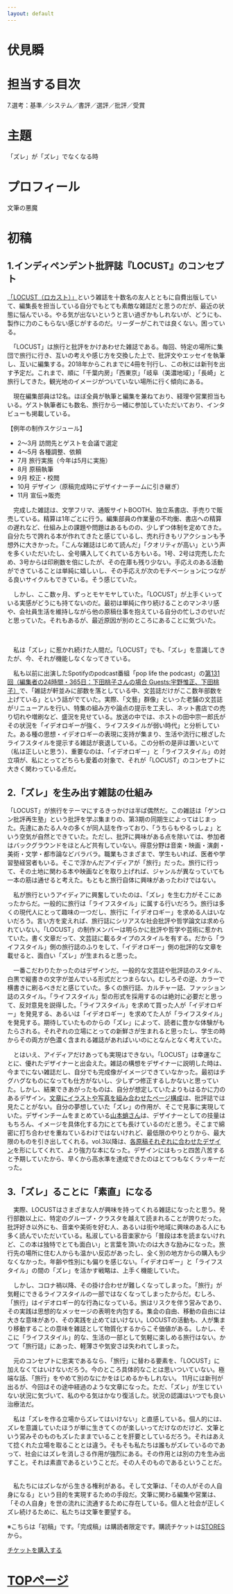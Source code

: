 ```yaml
---
layout: default
---
```


# 伏見瞬

# 担当する目次
7.選考：基準／システム／書評／選評／批評／受賞

# 主題
「ズレ」が「ズレ」でなくなる時

# プロフィール
文筆の悪魔

# 初稿
## 1.インディペンデント批評誌『LOCUST』のコンセプト

[「LOCUST（ロカスト）」](https://locust.booth.pm/)という雑誌を十数名の友人とともに自費出版していて、編集長を担当している自分でもとても素敵な雑誌だと思うのだが、最近の状態に悩んでいる。やる気が出ないというと言い過ぎかもしれないが、どうにも、製作に力のこもらない感じがするのだ。リーダーがこれでは良くない。困っている。

　「LOCUST」は旅行と批評をかけあわせた雑誌である。毎回、特定の場所に集団で旅行に行き、互いの考えや感じ方を交換した上で、批評文やエッセイを執筆し、互いに編集する。2018年からこれまでに4冊を刊行し、この秋には新刊を出す予定だ。これまで、順に「千葉内房」「西東京」「岐阜（美濃地域）」「長崎」と旅行してきた。観光地のイメージがついていない場所に行く傾向にある。

　現在編集部員は12名。ほぼ全員が執筆と編集を兼ねており、経理や営業担当もいる。ゲスト執筆者にも数名、旅行から一緒に参加していただいており、インタビューも掲載している。

【例年の制作スケジュール】
- 2〜3月 訪問先とゲストを会議で選定
- 4〜5月 各種調整、依頼
- 7月 旅行実施（今年は5月に実施）
- 8月 原稿執筆
- 9月 校正・校閲
- 10月 デザイン（原稿完成時にデザイナーチームに引き継ぎ）
- 11月 宣伝→販売
　

　完成した雑誌は、文学フリマ、通販サイトBOOTH、独立系書店、手売りで販売している。精算は1年ごとに行う。編集部員の作業量の不均衡、書店への精算の遅れなど、仕組み上の課題や問題はあるものの、少しずつ体制を定めてきた。自分たちで誇れる本が作れてきたと感じているし、売れ行きもリアクションも予想外に大きかった。「こんな雑誌はじめて読んだ」「クオリティが高い」という声を多くいただいたし、全号購入してくれている方もいる。1号、2号は完売したため、3号からは印刷数を倍にしたが、その在庫も残り少ない。手応えのある活動ができていることは単純に嬉しいし、その手応えが次のモチベーションにつながる良いサイクルもできている。そう感じていた。　

　しかし、ここ数ヶ月、ずっとモヤモヤしていた。「LOCUST」が上手くいっている実感がどうにも持てないのだ。最初は単純に作り続けることのマンネリ感や、会社員生活を維持しながら他の原稿仕事を抱えている自分の忙しさのせいだと思っていた。それもあるが、最近原因が別のところにあることに気づいた。

　

　私は「ズレ」に惹かれ続けた人間だ。「LOCUST」でも、「ズレ」を意識してきたが、今、それが機能しなくなってきている。

　私も以前に出演したSpotifyのpodcast番組「pop life the podcast」の[第131回（編集者の24時間・365日：下田桃子さんの場合 Guests:宇野惟正、下田桃子）](https://open.spotify.com/episode/4f9qgBITE5QRX0Pm31KjVT?si=fPwIBZUpT_Swlw56oMedlA&dl_branch=1)で、「雑誌が軒並みに部数を落としている中、文芸誌だけがここ数年部数を上げている」という話がでていた。実際、「文藝」群像」といった老舗の文芸誌がリニューアルを行い、特集の組み方や論点の提示を工夫し、ネット書店での売り切れや増刷など、盛況を見せている。放送の中では、ホストの田中宗一郎氏がその状況を「イデオロギーが強く、ライフスタイルが弱い時代」と分析していた。ある種の思想・イデオロギーの表現に支持が集まり、生活や流行に根ざしたライフスタイルを提示する雑誌が衰退している。この分析の是非は置いといて（私は正しいと思う）、重要なのは、「イデオロギー」と「ライフスタイル」の対立項が、私にとってどちらも愛着の対象で、それが「LOCUST」のコンセプトに大きく関わっている点だ。


## 2.「ズレ」を生み出す雑誌の仕組み

「LOCUST」が旅行をテーマにするきっかけは半ば偶然だ。この雑誌は「ゲンロン批評再生塾」という批評を学ぶ集まりの、第3期の同期生によってはじまった。先達にあたる人々の多くが同人誌を作っており、「うちらもやるっしょ」という空気が自然とできていた。ただし、批評に興味がある点を除いては、参加者はバックグラウンドをほとんど共有していない。得意分野は音楽・映画・演劇・美術・文学・都市論などバラバラ。職業もさまざまで、学生もいれば、医者や学習塾経営者もいる。そこで浮かんだアイディアが「旅行」だった。旅行に行って、その土地に関わる本や映画などを取り上げれば、ジャンルが異なっていても一本の筋は通せると考えた。もともと旅行自体に興味があったわけではない。

　私が旅行というアイディアに興奮していたのは、「ズレ」を生む力がそこにあったからだ。一般的に旅行は「ライフスタイル」に属する行いだろう。旅行は多くの現代人にとって趣味の一つだし、旅行に「イデオロギー」を求める人はいないだろう。言い方を変えれば、旅行誌にシリアスな社会批評や哲学論文は求められていない。「LOCUST」の制作メンバーは明らかに批評や哲学や芸術に惹かれていた。書く文章だって、文芸誌に載るタイプのスタイルを有する。だから「ライフスタイル」側の旅行誌のふりをして、「イデオロギー」側の批評的な文章を載せると、面白い「ズレ」が生まれると思った。

　一番こだわりたかったのはデザインだ。一般的な文芸誌や批評誌のスタイル、白黒で縦書きの文字が並んでいる形式だとつまらない。むしろその逆、カラーで横書きに刷るべきだと感じていた。多くの旅行誌、カルチャー誌、ファッション誌のスタイル。「ライフスタイル」型の形式を採用するのは絶対に必要だと思って、反対意見を説得した。「ライフスタイル」を求めて買った人が「イデオロギー」を発見する、あるいは「イデオロギー」を求めてた人が「ライフスタイル」を発見する。期待していたものからの「ズレ」によって、読者に豊かな体験がもたらされる。それぞれの立場にとっての新鮮さが生まれると思ったし、学生の時からその両方が色濃く含まれる雑誌があればいいのにとなんとなく考えていた。

　とはいえ、アイディアだけあっても実現はできない。「LOCUST」は幸運なことに、優れたデザイナーと出会えた。雑誌の構想をデザイナーに説明した時は、今までにない雑誌だし、自分でも完成像がイメージできていなかった。最初はチグハグなものになっても仕方がないし、少しずつ修正するしかないと思っていた。しかし、結果できあがったものは、自分が想定していたよりもはるかに力のあるデザイン。[文章にイラストや写真を組み合わせたページ構成](https://locust.booth.pm/items/1113008)は、批評誌では見たことがない。自分の夢想していた「ズレ」の作用が、そこで見事に実現していた。デザインチームをまとめている[山本蛸さん](https://octopako.xxxxxxxx.jp/)は、デザイナーとしての技量はもちろん、イメージを具体化する力にとても長けているのだと思う。そこまで綿密に打ち合わせを重ねているわけではないけれど、最低限のやりとりから、最大限のものを引き出してくれる。vol.3以降は、[各原稿それぞれに合わせたデザイン](https://locust.booth.pm/items/1690085)を形にしてくれて、より強力な本になった。デザインにはもっと四苦八苦すると予期していたから、早くから高水準を達成できたのはとてつもなくラッキーだった。


## 3.「ズレ」ることに「素直」になる

　実際、LOCUSTはさまざまな人が興味を持ってくれる雑誌になったと思う。発行部数以上に、特定のグループ・クラスタを越えて読まれることが誇りだった。批評好き以外にも、音楽や美術を好む人、あるいは街や地域に興味のある人にも多く読んでいただいている。私淑している音楽家から「普段は本を読まないけれど、この本は独特でとても面白い」と言葉を頂いたのは大きな励みになった。旅行先の場所に住む人からも温かい反応があったし、全く別の地方からの購入も少なくなかった。年齢や性別にも偏りを感じない。「イデオロギー」と「ライフスタイル」の間の「ズレ」を活かす戦略は、上手く機能していた。　　

　しかし、コロナ禍以降、その掛け合わせが難しくなってしまった。「旅行」が気軽にできるライフスタイルの一部ではなくなってしまったからだ。むしろ、「旅行」はイデオロギー的な行為になっている。旅はリスクを伴う営みであり、その実践は思想的なメッセージの表明を内包する。集会の自由、移動の自由には大きな意味があり、その実践を止めてはいけない。LOCUSTの活動も、人が集まり移動することの意味を雑誌として物質化するからこそ価値がある。しかし、そこに「ライフスタイル」的な、生活の一部として気軽に楽しめる旅行はない。かつて「旅行誌」にあった、軽薄さや気安さは失われてしまった。 　 　

　元のコンセプトに忠実であるなら、「旅行」に替わる要素を、「LOCUST」に加えなくてはいけないだろう。今のところ具体的なことは思いついていない。極端な話、「旅行」をやめて別のなにかをはじめるかもしれない。 11月には新刊が出るが、今回はその途中経過のような文章になった。ただ、「ズレ」が生じていない状況に気づいて、私のやる気はかなり復活した。状況の認識はいつでも良い治療法だ。 

 　私は「ズレを作る立場からズレてはいけない」と直感している。個人的には、ズレを意識していたほうが単に生きてくのが楽しいってだけなのだけど、文筆という営みそのものもズレたままでいることを肝要としているだろう。それはあえて捻くれた立場を取ることとは違う。そもそも私たちは誰もがズレているのであって、社会にはズレを消しさる作用が強烈にある。その作用とは別の力を生み出すこと。それは素直であるということだ。その人そのものであるということだ。 　

　私たちにはズレながら生きる権利がある。そして文筆は、「その人がその人自身になる」という目的を実現するための手段だ。文筆に関わる編集や営業は、「その人自身」を世の流れに流通するために存在している。個人と社会が正しくズレ続けるために、私たちは文筆を要望する。

※こちらは「初稿」です。「完成稿」は購読者限定です。購読チケットは[STORES](https://authors-note.stores.jp/)から。

<div class="button_wrapper">
	<a href="https://authors-note.stores.jp/items/6078e843d5e9c9671858a8ec/" class="button">チケットを購入する</a>
</div>

# [TOPページ](./index.md)
